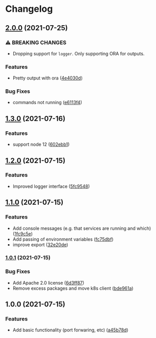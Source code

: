 # Changelog

## [2.0.0](https://www.github.com/indivorg/runner/compare/v1.3.0...v2.0.0) (2021-07-25)

### ⚠ BREAKING CHANGES

- Dropping support for `logger`. Only supporting ORA for outputs.

### Features

- Pretty output with ora
  ([4e4030d](https://www.github.com/indivorg/runner/commit/4e4030d83655b265c70853501ef4e2ccb7e487c9))

### Bug Fixes

- commands not running
  ([e6113f4](https://www.github.com/indivorg/runner/commit/e6113f4329f56278a898a04e89a8ccee54a59da1))

## [1.3.0](https://www.github.com/indivorg/runner/compare/v1.2.0...v1.3.0) (2021-07-16)

### Features

- support node 12
  ([602ebb1](https://www.github.com/indivorg/runner/commit/602ebb157aa46ae285b307de071d456318d3e793))

## [1.2.0](https://www.github.com/indivorg/runner/compare/v1.1.0...v1.2.0) (2021-07-15)

### Features

- Improved logger interface
  ([5fc9548](https://www.github.com/indivorg/runner/commit/5fc9548610bc02480b8d058510e7069c6c80fde3))

## [1.1.0](https://www.github.com/indivorg/runner/compare/v1.0.1...v1.1.0) (2021-07-15)

### Features

- Add console messages (e.g. that services are running and which)
  ([1fc9c5e](https://www.github.com/indivorg/runner/commit/1fc9c5eb08aff8d75918da02c91ac8f184b902b5))
- Add passing of environment variables
  ([fc75dbf](https://www.github.com/indivorg/runner/commit/fc75dbfffddfbd03fb6e5bdde5569445454b96c5))
- improve export
  ([32e20de](https://www.github.com/indivorg/runner/commit/32e20ded62a38088b219a42a0e517397170782e9))

### [1.0.1](https://www.github.com/indivorg/runner/compare/v1.0.0...v1.0.1) (2021-07-15)

### Bug Fixes

- Add Apache 2.0 license
  ([6d3ff87](https://www.github.com/indivorg/runner/commit/6d3ff87544f81a071bc51cb7148c37837b72b429))
- Remove excess packages and move k8s client
  ([bde961a](https://www.github.com/indivorg/runner/commit/bde961a5f1f1c30819f201a80d09c2e5a8721eb9))

## 1.0.0 (2021-07-15)

### Features

- Add basic functionality (port forwaring, etc)
  ([a45b78d](https://www.github.com/indivorg/runner/commit/a45b78d7945b5ee12cd8e1a1d8495af16bf33312))
